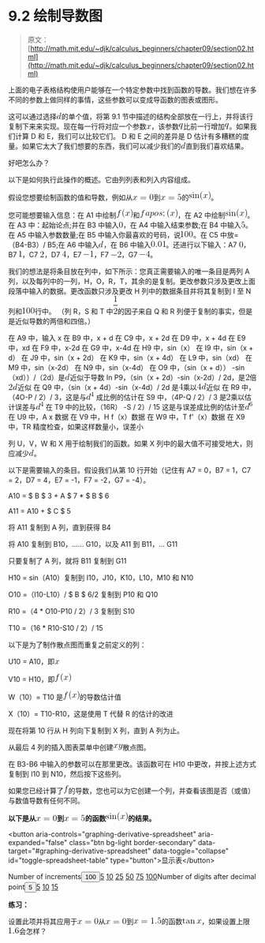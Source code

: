 # 9.2 绘制导数图

> 原文： [http://math.mit.edu/~djk/calculus_beginners/chapter09/section02.html](http://math.mit.edu/~djk/calculus_beginners/chapter09/section02.html)

上面的电子表格结构使用户能够在一个特定参数中找到函数的导数。我们想在许多不同的参数上做同样的事情，这些参数可以变成导函数的图表或图形。

这可以通过选择![](img/tex-8277e0910d750195b448797616e091ad.gif)的单个值，将第 9.1 节中描述的结构全部放在一行上，并将该行复制下来来实现。现在每一行将对应一个参数![](img/tex-9dd4e461268c8034f5c8564e155c67a6.gif)，该参数![](img/tex-7694f4a66316e53c8cdd9d9954bd611d.gif)比前一行增加![](img/tex-7694f4a66316e53c8cdd9d9954bd611d.gif)。如果我们计算 D 和 E，我们可以比较它们。 D 和 E 之间的差异是 D 估计有多糟糕的度量。如果它太大了我们想要的东西，我们可以减少我们的![](img/tex-8277e0910d750195b448797616e091ad.gif)直到我们喜欢结果。

好吧怎么办？

以下是如何执行此操作的概述。它由列列表和列入内容组成。

假设您想要绘制函数的值和导数，例如从![](img/tex-3dad28281778d5ef4b7a78c7bc7a6b09.gif)到![](img/tex-64cb7d1cc934629ce9d0d8d07536952b.gif)的![](img/tex-3e21673ce6c9b09f9ec50b7237248576.gif)。

您可能想要输入信息：在 A1 中绘制![](img/tex-50bbd36e1fd2333108437a2ca378be62.gif)和![](img/tex-8c3b00fefbad2e157de4844de7d31e4e.gif)，在 A2 中绘制![](img/tex-3e21673ce6c9b09f9ec50b7237248576.gif)。在 A3 中：起始论点;并在 B3 中输入![](img/tex-cfcd208495d565ef66e7dff9f98764da.gif)，在 A4 中输入结束参数;在 B4 中输入![](img/tex-e4da3b7fbbce2345d7772b0674a318d5.gif)。在 A5 中输入参数数量;在 B5 中输入你最喜欢的号码，说![](img/tex-f899139df5e1059396431415e770c6dd.gif)。在 C5 中放=（B4-B3）/ B5;在 A6 中输入![](img/tex-8277e0910d750195b448797616e091ad.gif)，在 B6 中输入![](img/tex-04817efd11c15364a6ec239780038862.gif)。还进行以下输入：A7 ![](img/tex-cfcd208495d565ef66e7dff9f98764da.gif)，B7 ![](img/tex-c4ca4238a0b923820dcc509a6f75849b.gif)，C7 ![](img/tex-c81e728d9d4c2f636f067f89cc14862c.gif)，D7 ![](img/tex-a87ff679a2f3e71d9181a67b7542122c.gif)，E7 ![](img/tex-6bb61e3b7bce0931da574d19d1d82c88.gif)，F7 ![](img/tex-5d7b9adcbe1c629ec722529dd12e5129.gif)，G7 ![](img/tex-0267aaf632e87a63288a08331f22c7c3.gif)。

我们的想法是将条目放在列中，如下所示：您真正需要输入的唯一条目是两列 A 列，以及每列中的一列，H，O，R，T，其余的是复制。更改参数只涉及更改上面段落中输入的数据。更改函数只涉及更改 H 列中的数据条目并将其复制到 I 至 N 列和![](img/tex-f899139df5e1059396431415e770c6dd.gif)行中。 （列 R，S 和 T 中![](img/tex-93b05c90d14a117ba52da1d743a43ab1.gif)的因子来自 Q 和 R 列便于复制的事实，但是是近似导数的两倍和四倍。）

在 A9 中，输入 x
在 B9 中，x + d
在 C9 中，x + 2d
在 D9 中，x + 4d
在 E9 中，xd
在 F9 中，x-2d
在 G9 中，x-4d
在 H9 中，sin（x）
在 I9 中，sin（x + d）
在 J9 中，sin（x + 2d）
在 K9 中，sin（x + 4d）
在 L9 中，sin（xd）
在 M9 中，sin（x-2d）
在 N9 中，sin（x-4d）
在 O9 中，（sin（x + d）） -sin（xd））/（2d）是![](img/tex-8277e0910d750195b448797616e091ad.gif)近似于导数
In P9，（sin（x + 2d）-sin（x-2d）/ 2d，是![](img/tex-c81e728d9d4c2f636f067f89cc14862c.gif)倍![](img/tex-c309f0daf5910cf7ac2038ce9520448a.gif)近似
在 Q9 中，（sin（x + 4d）-sin（x-4d）/ 2d 是![](img/tex-a87ff679a2f3e71d9181a67b7542122c.gif)乘以![](img/tex-033ebfb9d4175dfd8a5f2b5219a13a9d.gif)近似
在 R9 中，（4O-P / 2）/ 3，这是与![](img/tex-c4bf864f400738965e81bde260d2e351.gif)
成比例的估计在 S9 中，（4P-Q / 2）/ 3 是![](img/tex-c81e728d9d4c2f636f067f89cc14862c.gif)乘以估计误差与![](img/tex-c4bf864f400738965e81bde260d2e351.gif)
在 T9 中的比较，（16R） -S / 2）/ 15 这是与误差成比例的估计至![](img/tex-53a4ecd66b180cb26b926f4aed0aea50.gif)
在 U9 中，A x 数据
在 V9 中，H f（x）数据
在 W9 中，T f'（x）数据
在 X9 中，TR 精度检查，如果这样数量小，误差小

列 U，V，W 和 X 用于绘制我们的函数。如果 X 列中的最大值不可接受地大，则应减少![](img/tex-8277e0910d750195b448797616e091ad.gif)。

以下是需要输入的条目。假设我们从第 10 行开始（记住有 A7 = 0，B7 = 1，C7 = 2，D7 = 4，E7 = -1，F7 = -2，G7 = -4）。

A10 = $ B $ 3 + A $ 7 * $ B $ 6

A11 = A10 + $ C $ 5

将 A11 复制到 A 列，直到获得 B4

将 A10 复制到 B10，...... G10，以及 A11 到 B11，... G11

只要复制了 A 列，就将 B11 复制到 G11

H10 = sin（A10）复制到 I10，J10，K10，L10，M10 和 N10

O10 =（I10-L10）/ $ B $ 6/2 复制到 P10 和 Q10

R10 =（4 * O10-P10 / 2）/ 3 复制到 S10

T10 =（16 * R10-S10 / 2）/ 15

以下是为了制作散点图而重复之前定义的列：

U10 = A10，即![](img/tex-9dd4e461268c8034f5c8564e155c67a6.gif)

V10 = H10，即![](img/tex-50bbd36e1fd2333108437a2ca378be62.gif)

W（10）= T10 是![](img/tex-50bbd36e1fd2333108437a2ca378be62.gif)的导数估计值

X（10）= T10-R10，这是使用 T 代替 R 的估计的改进

现在将第 10 行从 H 列向下复制到 X 列，直到 A 列为止。

从最后 4 列的插入图表菜单中创建![](img/tex-3e44107170a520582ade522fa73c1d15.gif)散点图。

在 B3-B6 中输入的参数可以在那里更改。该函数可在 H10 中更改，并按上述方式复制到 I10 到 N10，然后按下这些列。

如果您已经计算了![](img/tex-8fa14cdd754f91cc6554c9e71929cce7.gif)的导数，您也可以为它创建一个列，并查看该图是否（或值）与数值导数有任何不同。

**以下是从![](img/tex-3dad28281778d5ef4b7a78c7bc7a6b09.gif)到![](img/tex-64cb7d1cc934629ce9d0d8d07536952b.gif)的函数![](img/tex-3e21673ce6c9b09f9ec50b7237248576.gif)的结果。**

&lt;button aria-controls="graphing-derivative-spreadsheet" aria-expanded="false" class="btn bg-light border-secondary" data-target="#graphing-derivative-spreadsheet" data-toggle="collapse" id="toggle-spreadsheet-table" type="button"&gt;显示表&lt;/button&gt;[](../download/graphing-derivative.xlsx)

Number of increments<button aria-expanded="false" aria-haspopup="true" class="btn btn-sm bg-light border-secondary dropdown-toggle" data-toggle="dropdown" id="nbr-inc-btn" type="button" value="100">100</button>[5](#) [10](#) [25](#) [50](#) [75](#) [100](#)Number of digits after decimal point<button aria-expanded="false" aria-haspopup="true" class="btn btn-sm bg-light border-secondary dropdown-toggle" data-toggle="dropdown" id="nbr-digits-btn" type="button" value="5">5</button>[5](#) [10](#) [15](#)

**练习：**

设置此项并将其应用于![](img/tex-3dad28281778d5ef4b7a78c7bc7a6b09.gif)从![](img/tex-3dad28281778d5ef4b7a78c7bc7a6b09.gif)到![](img/tex-172b4b1cb8a23ead6deddd6b8be46d44.gif)的函数![](img/tex-400dfd88c178b120ea1abbe3101c5945.gif)，如果设置上限![](img/tex-4341447b6ad78bf4d7eb59ebb5a53d63.gif)会怎样？